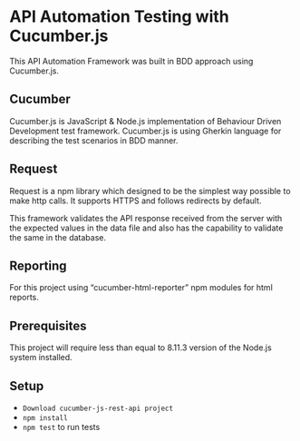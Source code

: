 API Automation Testing with Cucumber.js
=============================================
This API Automation Framework was built in BDD approach using Cucumber.js.

Cucumber
---------
Cucumber.js is JavaScript & Node.js implementation of Behaviour Driven Development test framework. Cucumber.js is using Gherkin language for describing the test scenarios in BDD manner.

Request
---------
Request is a npm library which designed to be the simplest way possible to make http calls. It supports HTTPS and follows redirects by default.

This framework validates the API response received from the server with the expected values in the data file and also has the capability to validate the same in the database.

Reporting
----------
For this project using “cucumber-html-reporter” npm modules for html reports.

Prerequisites
--------------
This project will require less than equal to 8.11.3 version of the Node.js system installed.

Setup
-----

* `Download cucumber-js-rest-api project`
* `npm install`
* `npm test` to run tests
